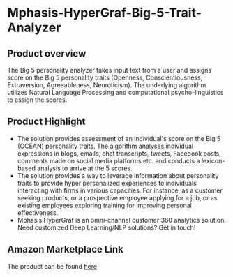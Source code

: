 # Mphasis-HyperGraf-Big-5-Trait-Analyzer

## Product overview

The Big 5 personality analyzer takes input text from a user and assigns score on the Big 5 personality traits (Openness, Conscientiousness, Extraversion, Agreeableness, Neuroticism). The underlying algorithm utilizes Natural Language Processing and computational psycho-linguistics to assign the scores.

## Product Highlight 

* The solution provides assessment of an individual's score on the Big 5 (OCEAN) personality traits. The algorithm analyses individual expressions in blogs, emails, chat transcripts, tweets, Facebook posts, comments made on social media platforms etc. and conducts a lexicon-based analysis to arrive at the 5 scores.
* The solution provides a way to leverage information about personality traits to provide hyper personalized experiences to individuals interacting with firms in various capacities. For instance, as a customer seeking products, or a prospective employee applying for a job, or as existing employees exploring training for improving personal effectiveness.
* Mphasis HyperGraf is an omni-channel customer 360 analytics solution. Need customized Deep Learning/NLP solutions? Get in touch!

## Amazon Marketplace Link
The product can be found [here](https://aws.amazon.com/marketplace/pp/prodview-oajlgi5xhebba?qid=1617339641318&sr=0-2&ref_=srh_res_product_title)
